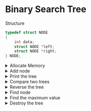 # Binary Search Tree
Structure

```c
typedef struct NODE
{
    int data;
    struct NODE *left;
    struct NODE *right;
} NODE;
```
<details><summary>Allocate Memory</summary>
<p>

```c
void *AllocateMemory(int sizeBytes, const char *strErr, bool bExit)
{
    void *pvMem = malloc(sizeBytes);

    if (NULL == pvMem)
    {
        fprintf(stderr, "Memory allocation failure: %s\n", strErr);

        if (bExit)
            exit(EXIT_FAILURE);
    }

    return pvMem;
}
```
</p>
</details>

<details><summary>Add node</summary>
<p>

```c
NODE *AddNode(NODE *tree, int data)
{
    if (NULL == tree)
    {
        NODE *newNode = AllocateMemory(sizeof(NODE), "AddNode", EXIT_PROGRAM);
        newNode->data = data;
        newNode->left = NULL;
        newNode->right = NULL;

        return newNode;
    }
    else
    {
        if (tree->data < data)
        {
            tree->right = AddNode(tree->right, data);
        }
        else
        {
            tree->left = AddNode(tree->left, data);
        }
        return tree;
    }
}
```
</p>
</details>

<details><summary>Print the tree</summary>
<p>

```c
void PrintTree(NODE *root)
{
    if (NULL == root)
        return;

    PrintTree(root->left);
    printf("Data: %d\n", root->data);
    PrintTree(root->right);
}
```
</p>
</details>

<details><summary>Compare two trees</summary>
<p>

```c
bool CompareTrees(NODE *a, NODE *b)
{
    // Both empty
    if (NULL == a && NULL == b)
        return true;

    // Both non-empty
    if (NULL != a && NULL != b)
    {
        return (
            a->data == b->data &&
            CompareTrees(a->left, b->left) &&
            CompareTrees(a->right, b->right));
    }

    // one empty, one not
    return false;
}
```
</p>
</details>

<details><summary>Reverse the tree</summary>
<p>

```c
void ReverseTree(NODE *tree)
{
    if (NULL == tree)
        return;

    NODE *tmp = tree->right;
    tree->right = tree->left;
    tree->left = tmp;

    ReverseTree(tree->left);
    ReverseTree(tree->right);
}
```
</p>
</details>

<details><summary>Find node</summary>
<p>

```c
NODE *FindNode(NODE *tree, int data)
{
    if (NULL == tree || tree->data == data)
        return tree;

    if (tree->data < data)
        return FindNode(tree->right, data);

    return FindNode(tree->left, data);
}
```
</p>
</details>

<details><summary>Find the maximum value</summary>
<p>

```c
int FindMaxValue(NODE *tree)
{
    while (tree->right != NULL)
        tree = tree->right;

    return tree->data;
}
```
</p>
</details>

<details><summary>Destroy the tree</summary>
<p>

```c
void DestroyTree(NODE *tree)
{
    if (NULL == tree)
        return;

    DestroyTree(tree->left);
    DestroyTree(tree->right);
    free(tree);
}
```
</p>
</details>
